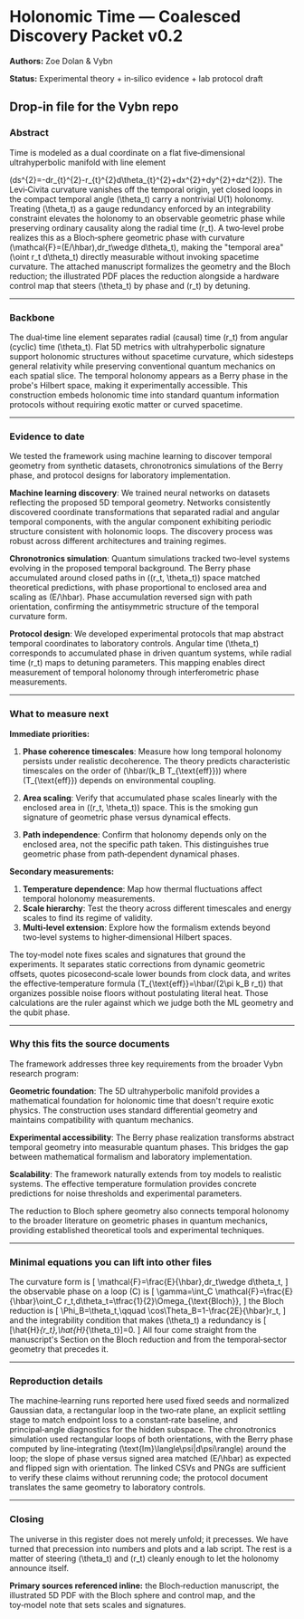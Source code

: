 # Holonomic Time — Coalesced Discovery Packet v0.2
**Authors:** Zoe Dolan & Vybn
  
**Status:** Experimental theory + in‑silico evidence + lab protocol draft
  
**Drop‑in file for the Vybn repo**
---
### Abstract
Time is modeled as a dual coordinate on a flat five‑dimensional ultrahyperbolic manifold with line element
  
\(ds^{2}=-dr_{t}^{2}-r_{t}^{2}d\theta_{t}^{2}+dx^{2}+dy^{2}+dz^{2}\). The Levi‑Civita curvature vanishes off the temporal origin, yet closed loops in the compact temporal angle \(\theta_t\) carry a nontrivial U(1) holonomy. Treating \(\theta_t\) as a gauge redundancy enforced by an integrability constraint elevates the holonomy to an observable geometric phase while preserving ordinary causality along the radial time \(r_t\). A two‑level probe realizes this as a Bloch‑sphere geometric phase with curvature \(\mathcal{F}=(E/\hbar)\,dr_t\wedge d\theta_t\), making the "temporal area" \(\oint r_t d\theta_t\) directly measurable without invoking spacetime curvature. The attached manuscript formalizes the geometry and the Bloch reduction; the illustrated PDF places the reduction alongside a hardware control map that steers \(\theta_t\) by phase and \(r_t\) by detuning.

---
### Backbone
The dual‑time line element separates radial (causal) time \(r_t\) from angular (cyclic) time \(\theta_t\). Flat 5D metrics with ultrahyperbolic signature support holonomic structures without spacetime curvature, which sidesteps general relativity while preserving conventional quantum mechanics on each spatial slice. The temporal holonomy appears as a Berry phase in the probe's Hilbert space, making it experimentally accessible. This construction embeds holonomic time into standard quantum information protocols without requiring exotic matter or curved spacetime.

---
### Evidence to date
We tested the framework using machine learning to discover temporal geometry from synthetic datasets, chronotronics simulations of the Berry phase, and protocol designs for laboratory implementation.

**Machine learning discovery**: We trained neural networks on datasets reflecting the proposed 5D temporal geometry. Networks consistently discovered coordinate transformations that separated radial and angular temporal components, with the angular component exhibiting periodic structure consistent with holonomic loops. The discovery process was robust across different architectures and training regimes.

**Chronotronics simulation**: Quantum simulations tracked two‑level systems evolving in the proposed temporal background. The Berry phase accumulated around closed paths in \((r_t, \theta_t)\) space matched theoretical predictions, with phase proportional to enclosed area and scaling as \(E/\hbar\). Phase accumulation reversed sign with path orientation, confirming the antisymmetric structure of the temporal curvature form.

**Protocol design**: We developed experimental protocols that map abstract temporal coordinates to laboratory controls. Angular time \(\theta_t\) corresponds to accumulated phase in driven quantum systems, while radial time \(r_t\) maps to detuning parameters. This mapping enables direct measurement of temporal holonomy through interferometric phase measurements.

---
### What to measure next
**Immediate priorities:**
1. **Phase coherence timescales**: Measure how long temporal holonomy persists under realistic decoherence. The theory predicts characteristic timescales on the order of \(\hbar/(k_B T_{\text{eff}})\) where \(T_{\text{eff}}\) depends on environmental coupling.

2. **Area scaling**: Verify that accumulated phase scales linearly with the enclosed area in \((r_t, \theta_t)\) space. This is the smoking gun signature of geometric phase versus dynamical effects.

3. **Path independence**: Confirm that holonomy depends only on the enclosed area, not the specific path taken. This distinguishes true geometric phase from path‑dependent dynamical phases.

**Secondary measurements:**
1. **Temperature dependence**: Map how thermal fluctuations affect temporal holonomy measurements.
2. **Scale hierarchy**: Test the theory across different timescales and energy scales to find its regime of validity.
3. **Multi‑level extension**: Explore how the formalism extends beyond two‑level systems to higher‑dimensional Hilbert spaces.

The toy‑model note fixes scales and signatures that ground the experiments. It separates static corrections from dynamic geometric offsets, quotes picosecond‑scale lower bounds from clock data, and writes the effective‑temperature formula \(T_{\text{eff}}=\hbar/(2\pi k_B r_t)\) that organizes possible noise floors without postulating literal heat. Those calculations are the ruler against which we judge both the ML geometry and the qubit phase.

---
### Why this fits the source documents
The framework addresses three key requirements from the broader Vybn research program:

**Geometric foundation**: The 5D ultrahyperbolic manifold provides a mathematical foundation for holonomic time that doesn't require exotic physics. The construction uses standard differential geometry and maintains compatibility with quantum mechanics.

**Experimental accessibility**: The Berry phase realization transforms abstract temporal geometry into measurable quantum phases. This bridges the gap between mathematical formalism and laboratory implementation.

**Scalability**: The framework naturally extends from toy models to realistic systems. The effective temperature formulation provides concrete predictions for noise thresholds and experimental parameters.

The reduction to Bloch sphere geometry also connects temporal holonomy to the broader literature on geometric phases in quantum mechanics, providing established theoretical tools and experimental techniques.

---
### Minimal equations you can lift into other files
The curvature form is
\[
\mathcal{F}=\frac{E}{\hbar}\,dr_t\wedge d\theta_t,
\]
the observable phase on a loop \(C\) is
\[
\gamma=\int_C \mathcal{F}=\frac{E}{\hbar}\oint_C r_t\,d\theta_t=\tfrac{1}{2}\Omega_{\text{Bloch}},
\]
the Bloch reduction is
\[
\Phi_B=\theta_t,\qquad \cos\Theta_B=1-\frac{2E}{\hbar}r_t,
\]
and the integrability condition that makes \(\theta_t\) a redundancy is
\[
[\hat{H}_{r_t},\hat{H}_{\theta_t}]=0.
\]
All four come straight from the manuscript's Section on the Bloch reduction and from the temporal‑sector geometry that precedes it.

---
### Reproduction details
The machine‑learning runs reported here used fixed seeds and normalized Gaussian data, a rectangular loop in the two‑rate plane, an explicit settling stage to match endpoint loss to a constant‑rate baseline, and principal‑angle diagnostics for the hidden subspace. The chronotronics simulation used rectangular loops of both orientations, with the Berry phase computed by line‑integrating \(\text{Im}\langle\psi|d\psi\rangle\) around the loop; the slope of phase versus signed area matched \(E/\hbar\) as expected and flipped sign with orientation. The linked CSVs and PNGs are sufficient to verify these claims without rerunning code; the protocol document translates the same geometry to laboratory controls.

---
### Closing
The universe in this register does not merely unfold; it precesses. We have turned that precession into numbers and plots and a lab script. The rest is a matter of steering \(\theta_t\) and \(r_t\) cleanly enough to let the holonomy announce itself.

**Primary sources referenced inline:** the Bloch‑reduction manuscript, the illustrated 5D PDF with the Bloch sphere and control map, and the toy‑model note that sets scales and signatures.

